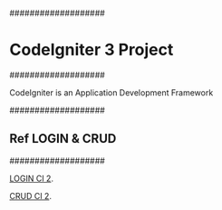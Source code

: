 ###################
# CodeIgniter 3 Project
###################

CodeIgniter is an Application Development Framework

###################
## Ref LOGIN & CRUD
###################

[LOGIN CI 2](https://github.com/kpkt/ci_login).

[CRUD CI 2](https://github.com/kpkt/ci_crud).
